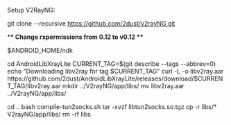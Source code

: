 Setup V2RayNG:

git clone --recursive https://github.com/2dust/v2rayNG.git

\***\* Change rxpermissions from 0.12 to v0.12 \*\***

$ANDROID_HOME/ndk

cd AndroidLibXrayLite
CURRENT_TAG=$(git describe --tags --abbrev=0)
echo "Downloading libv2ray for tag $CURRENT_TAG"
curl -L -o libv2ray.aar https://github.com/2dust/AndroidLibXrayLite/releases/download/$CURRENT_TAG/libv2ray.aar
mkdir ../V2rayNG/app/libs/
mv libv2ray.aar ../V2rayNG/app/libs/

cd ..
bash compile-tun2socks.sh
tar -xvzf libtun2socks.so.tgz
cp -r libs/\* V2rayNG/app/libs/
rm -rf libs
